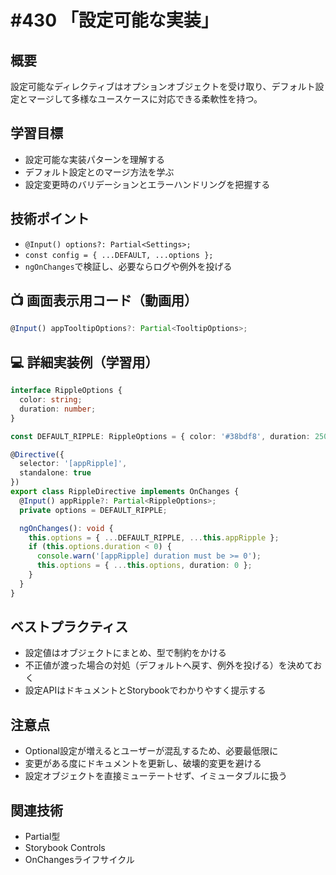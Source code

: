 # #430 「設定可能な実装」

## 概要
設定可能なディレクティブはオプションオブジェクトを受け取り、デフォルト設定とマージして多様なユースケースに対応できる柔軟性を持つ。

## 学習目標
- 設定可能な実装パターンを理解する
- デフォルト設定とのマージ方法を学ぶ
- 設定変更時のバリデーションとエラーハンドリングを把握する

## 技術ポイント
- `@Input() options?: Partial<Settings>;`
- `const config = { ...DEFAULT, ...options };`
- `ngOnChanges`で検証し、必要ならログや例外を投げる

## 📺 画面表示用コード（動画用）
```typescript
@Input() appTooltipOptions?: Partial<TooltipOptions>;
```

## 💻 詳細実装例（学習用）
```typescript
interface RippleOptions {
  color: string;
  duration: number;
}

const DEFAULT_RIPPLE: RippleOptions = { color: '#38bdf8', duration: 250 };

@Directive({
  selector: '[appRipple]',
  standalone: true
})
export class RippleDirective implements OnChanges {
  @Input() appRipple?: Partial<RippleOptions>;
  private options = DEFAULT_RIPPLE;

  ngOnChanges(): void {
    this.options = { ...DEFAULT_RIPPLE, ...this.appRipple };
    if (this.options.duration < 0) {
      console.warn('[appRipple] duration must be >= 0');
      this.options = { ...this.options, duration: 0 };
    }
  }
}
```

## ベストプラクティス
- 設定値はオブジェクトにまとめ、型で制約をかける
- 不正値が渡った場合の対処（デフォルトへ戻す、例外を投げる）を決めておく
- 設定APIはドキュメントとStorybookでわかりやすく提示する

## 注意点
- Optional設定が増えるとユーザーが混乱するため、必要最低限に
- 変更がある度にドキュメントを更新し、破壊的変更を避ける
- 設定オブジェクトを直接ミューテートせず、イミュータブルに扱う

## 関連技術
- Partial型
- Storybook Controls
- OnChangesライフサイクル
